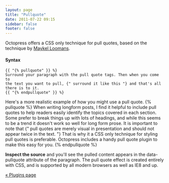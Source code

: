 ```yaml
---
layout: page
title: "Pullquote"
date: 2011-07-22 09:15
sidebar: false
footer: false
---
```


Octopress offers a CSS only technique for pull quotes, based on the technique by [Maykel Loomans](http://miekd.com/articles/pull-quotes-with-html5-and-css/).

#### Syntax

    {{ "{% pullquote" }} %}
    Surround your paragraph with the pull quote tags. Then when you come to
    the text you want to pull, {" surround it like this "} and that's all there is to it.
    {{ "{% endpullquote" }} %}

Here's a more realistic example of how you might use a pull quote.
{% pullquote %}
When writing longform posts, I find it helpful to include pull quotes to help readers easily identify the topics covered in each section. Some prefer to break things up with lots of headings, and while this seems to be a trend it doesn't work so well for long form prose.
It is important to note that {" pull quotes are merely visual in presentation and should not appear twice in the text. "} That is why it a CSS only technique for styling pull quotes is preferable. Octopress includes a handy pull quote plugin to make this easy for you.
{% endpullquote %}

**Inspect the source** and you'll see the pulled content appears in the data-pullquote attribute of the paragraph. The pull quote effect is created
entirely with CSS, and is supported by all modern browsers as well as IE8 and up.

[&laquo; Plugins page](/docs/plugins)
